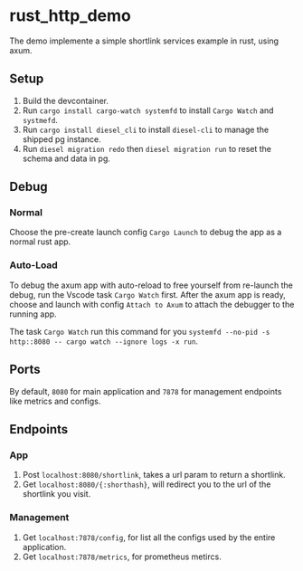 # rust_http_demo

The demo implemente a simple shortlink services example in rust, using axum.

## Setup

1. Build the devcontainer.
2. Run `cargo install cargo-watch systemfd` to install `Cargo Watch` and `systmefd`.
3. Run `cargo install diesel_cli` to install `diesel-cli` to manage the shipped pg instance.
4. Run `diesel migration redo` then `diesel migration run` to reset the schema and data in pg.

## Debug

### Normal 

Choose the pre-create launch config `Cargo Launch` to debug the app as a normal rust app.

### Auto-Load

To debug the axum app with auto-reload to free yourself from re-launch the debug, run the Vscode task `Cargo Watch` first. After the axum app is ready, choose and launch with config `Attach to Axum` to attach the debugger to the running app.

The task `Cargo Watch` run this command for you `systemfd --no-pid -s http::8080 -- cargo watch --ignore logs -x run`.

## Ports

By default, `8080` for main application and `7878` for management endpoints like metrics and configs.

## Endpoints

### App

1. Post `localhost:8080/shortlink`, takes a url param to return a shortlink.
2. Get `localhost:8080/{:shorthash}`, will redirect you to the url of the shortlink you visit.

### Management

1. Get `localhost:7878/config`, for list all the configs used by the entire application.
2. Get `localhost:7878/metrics`, for prometheus metircs.
